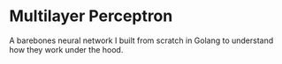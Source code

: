 # Multilayer Perceptron
A barebones neural network I built from scratch in Golang to understand how they work under the hood.
